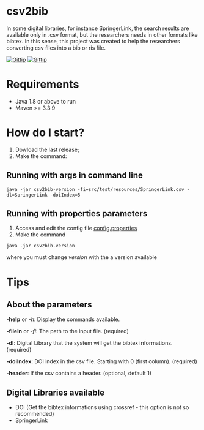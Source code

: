 # csv2bib
In some digital libraries, for instance SpringerLink, the search results are available only in .csv format, but the researchers needs in other formats like bibtex. In this sense, this project was created to help the researchers converting csv files into a bib or ris file.

[![Gittip](https://img.shields.io/badge/Latest%20stable-2.0-green.svg?style=flat-squared)]()
[![Gittip](https://img.shields.io/badge/build-passing-brightgreen.svg)]()

# Requirements

- Java 1.8 or above to run
- Maven >= 3.3.9

# How do I start?

1. Dowload the last release;
2. Make the command:

## Running with args in command line
```
java -jar csv2bib-version -fi=src/test/resources/SpringerLink.csv -dl=SpringerLink -doiIndex=5
```

## Running with properties parameters

1. Access and edit the config file [config.properties](https://github.com/fernandogodoy/csv2bib/blob/master/csv2bib/config.properties)
2. Make the command

```
java -jar csv2bib-version
```


where you must change *version* with the a version available
 
 # Tips
## About the parameters

**-help** or *-h*: Display the commands available.

**-fileIn** or *-fi*: The path to the input file. (required)

**-dl**: Digital Library that the system will get the bibtex informations. (required)

**-doiIndex**: DOI index in the csv file. Starting with 0 (first column). (required)

**-header**: If the csv contains a header. (optional, default 1)

## Digital Libraries available
- DOI (Get the bibtex informations using crossref - this option is not so recommended)
- SpringerLink
